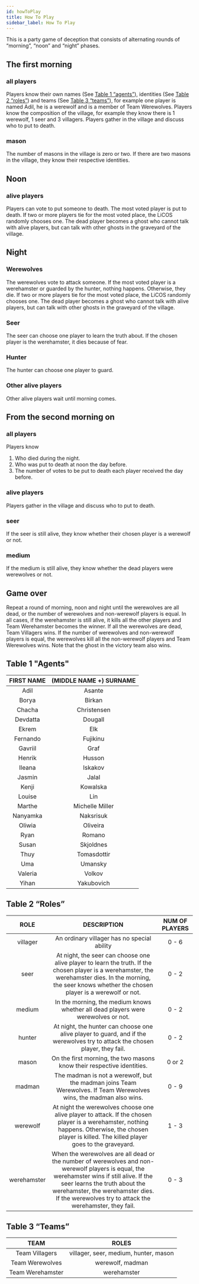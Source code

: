 ```yaml
---
id: howToPlay
title: How To Play
sidebar_label: How To Play
---
```

This is a party game of deception that consists of alternating rounds of “morning”, “noon” and “night” phases. 

## The first morning

### all players

Players know their own names (See [Table 1 “agents”](#table-1-agents)), identities (See [Table 2 “roles”](#table-2-roles)) and teams (See [Table 3 “teams”](#table-3-teams)), for example one player is named Adil, he is a werewolf and is a member of Team Werewolves. Players know the composition of the village, for example they know there is 1 werewolf, 1 seer and 3 villagers. Players gather in the village and discuss who to put to death.

### mason

The number of masons in the village is zero or two. If there are two masons in the village, they know their respective identities.

## Noon

### alive players

Players can vote to put someone to death. The most voted player is put to death. If two or more players tie for the most voted place, the LiCOS randomly chooses one. The dead player becomes a ghost who cannot talk with alive players, but can talk with other ghosts in the graveyard of the village.

## Night

### Werewolves

The werewolves vote to attack someone. If the most voted player is a werehamster or guarded by the hunter, nothing happens. Otherwise, they die. If two or more players tie for the most voted place, the LiCOS randomly chooses one. The dead player becomes a ghost who cannot talk with alive players, but can talk with other ghosts in the graveyard of the village.

### Seer

The seer can choose one player to learn the truth about. If the chosen player is the werehamster, it dies because of fear.

### Hunter

The hunter can choose one player to guard.

### Other alive players

Other alive players wait until morning comes.

## From the second morning on

### all players

Players know
1. Who died during the night.
2. Who was put to death at noon the day before.
3. The number of votes to be put to death each player received the day before.

### alive players

Players gather in the village and discuss who to put to death.

### seer

If the seer is still alive, they know whether their chosen player is a werewolf or not.

### medium

If the medium is still alive, they know whether the dead players were werewolves or not.

## Game over

Repeat a round of morning, noon and night until the werewolves are all dead, or the number of werewolves and non-werewolf players is equal. In all cases, if the werehamster is still alive, it kills all the other players and Team Werehamster becomes the winner. If all the werewolves are dead, Team Villagers wins. If the number of werewolves and non-werewolf players is equal, the werewolves kill all the non-werewolf players and Team Werewolves wins. Note that the ghost in the victory team also wins.

## Table 1 "Agents"

|FIRST NAME|(MIDDLE NAME +) SURNAME|
|:--------:|:---------------------:|
|Adil|Asante|
|Borya|Birkan|
|Chacha|Christensen|
|Devdatta|Dougall|
|Ekrem|Elk|
|Fernando|Fujikinu|
|Gavriil|Graf|
|Henrik|Husson|
|Ileana|Iskakov|
|Jasmin|Jalal|
|Kenji|Kowalska|
|Louise|Lin|
|Marthe|Michelle Miller|
|Nanyamka|Naksrisuk|
|Oliwia|Oliveira|
|Ryan|Romano|
|Susan|Skjoldnes|
|Thuy|Tomasdottir|
|Uma|Umansky|
|Valeria|Volkov|
|Yihan|Yakubovich|

## Table 2 “Roles”

|ROLE|DESCRIPTION|NUM OF PLAYERS|
|:--:|:---------:|:------------:|
|villager|An ordinary villager has no special ability|0 - 6|
|seer|At night, the seer can choose one alive player to learn the truth. If the chosen player is a werehamster, the werehamster dies. In the morning, the seer knows whether the chosen player is a werewolf or not.|0 - 2|
|medium|In the morning, the medium knows whether all dead players were werewolves or not.|0 - 2|
|hunter|At night, the hunter can choose one alive player to guard, and if the werewolves try to attack the chosen player, they fail.|0 - 2|
|mason|On the first morning, the two masons know their respective identities.|0 or 2|
|madman|The madman is not a werewolf, but the madman joins Team Werewolves. If Team Werewolves wins, the madman also wins.|0 - 9|
|werewolf|At night the werewolves choose one alive player to attack. If the chosen player is a werehamster, nothing happens. Otherwise, the chosen player is killed. The killed player goes to the graveyard.|1 - 3|
|werehamster|When the werewolves are all dead or the number of werewolves and non-werewolf players is equal, the werehamster wins if still alive. If the seer learns the truth about the werehamster, the werehamster dies. If the werewolves try to attack the werehamster, they fail.|0 - 3|

## Table 3 “Teams”

|TEAM|ROLES|
|:--:|:---:|
|Team Villagers|villager, seer, medium, hunter, mason|
|Team Werewolves|werewolf, madman|
|Team Werehamster|werehamster|
